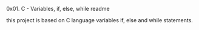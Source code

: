 0x01. C - Variables, if, else, while readme

this project is based on C language variables if, else and while statements.
